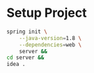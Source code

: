 # Setup Project
```sh
spring init \
    --java-version=1.8 \
    --dependencies=web \
    server &&
cd server &&
idea .
```
